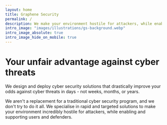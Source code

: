 ```yaml
---
layout: home
title: Graphene Security
permalink: /
description: We make your environment hostile for attackers, while enabling and supporting users and defenders.
intro_image: "images/illustrations/gs-background.webp"
intro_image_absolute: true
intro_image_hide_on_mobile: true
---
```


# Your unfair advantage against cyber threats

We design and deploy cyber security solutions that drastically improve your odds against cyber threats in days - not weeks, months, or years.

We aren't a replacement for a traditional cyber security program, and we don't try to do it all. We specialise in rapid and targeted solutions to make your environment incredibly hostile for attackers, while enabling and supporting users and defenders.